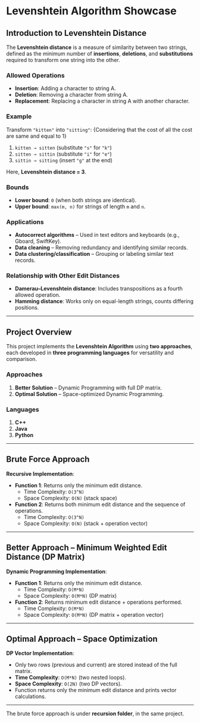 # Levenshtein Algorithm Showcase  


## Introduction to Levenshtein Distance  

The **Levenshtein distance** is a measure of similarity between two strings, defined as the minimum number of **insertions**, **deletions**, and **substitutions** required to transform one string into the other.  

### Allowed Operations  
- **Insertion**: Adding a character to string A.  
- **Deletion**: Removing a character from string A.  
- **Replacement**: Replacing a character in string A with another character.  

### Example  
Transform `"kitten"` into `"sitting"`:
{Considering that the cost of all the cost are same and equal to 1}  

1. `kitten → sitten` (substitute `"s"` for `"k"`)  
2. `sitten → sittin` (substitute `"i"` for `"e"`)  
3. `sittin → sitting` (insert `"g"` at the end)  

Here, **Levenshtein distance = 3**.  

### Bounds  
- **Lower bound**: `0` (when both strings are identical).  
- **Upper bound**: `max(m, n)` for strings of length `m` and `n`.  

### Applications  
- **Autocorrect algorithms** – Used in text editors and keyboards (e.g., Gboard, SwiftKey).  
- **Data cleaning** – Removing redundancy and identifying similar records.  
- **Data clustering/classification** – Grouping or labeling similar text records.  

### Relationship with Other Edit Distances  
- **Damerau–Levenshtein distance**: Includes transpositions as a fourth allowed operation.  
- **Hamming distance**: Works only on equal-length strings, counts differing positions.  

---

## Project Overview  
This project implements the **Levenshtein Algorithm** using **two approaches**, each developed in **three programming languages** for versatility and comparison.  

### Approaches  
1. **Better Solution** – Dynamic Programming with full DP matrix.  
2. **Optimal Solution** – Space-optimized Dynamic Programming.  

### Languages  
1. **C++**  
2. **Java**  
3. **Python**  

---

## **Brute Force Approach**  
**Recursive Implementation**:  
- **Function 1**: Returns only the minimum edit distance.  
  - Time Complexity: `O(3^N)`  
  - Space Complexity: `O(N)` (stack space)  
- **Function 2**: Returns both minimum edit distance and the sequence of operations.  
  - Time Complexity: `O(3^N)`  
  - Space Complexity: `O(N)` (stack + operation vector)  

---

## **Better Approach – Minimum Weighted Edit Distance (DP Matrix)**  
**Dynamic Programming Implementation**:  
- **Function 1**: Returns only the minimum edit distance.  
  - Time Complexity: `O(M*N)`  
  - Space Complexity: `O(M*N)` (DP matrix)  
- **Function 2**: Returns minimum edit distance + operations performed.  
  - Time Complexity: `O(M*N)`  
  - Space Complexity: `O(M*N)` (DP matrix + operation vector)  

---

## **Optimal Approach – Space Optimization**  
**DP Vector Implementation**:  
- Only two rows (previous and current) are stored instead of the full matrix.  
- **Time Complexity**: `O(M*N)` (two nested loops).  
- **Space Complexity**: `O(2N)` (two DP vectors).  
- Function returns only the minimum edit distance and prints vector calculations.  

---


The brute force approach is under **recursion folder**, in the same project.